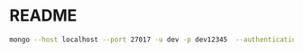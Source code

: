 # README

```sh
mongo --host localhost --port 27017 -u dev -p dev12345  --authenticationDatabase scrapy
```